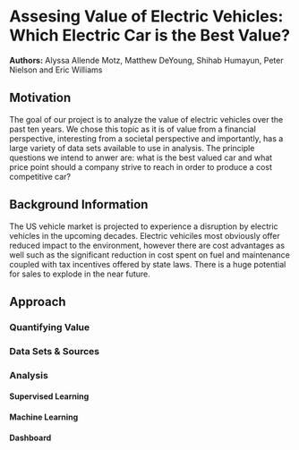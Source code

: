 # Assesing Value of Electric Vehicles: Which Electric Car is the Best Value?

__Authors:__ Alyssa Allende Motz, Matthew DeYoung, Shihab Humayun, Peter Nielson and Eric Williams

## Motivation
The goal of our project is to analyze the value of electric vehicles over the past ten years. We chose this topic as it is of value from a financial perspective, interesting from a societal perspective and importantly, has a large variety of data sets available to use in analysis. The principle questions we intend to anwer are: what is the best valued car and what price point should a company strive to reach in order to produce a cost competitive car? 

## Background Information
The US vehicle market is projected to experience a disruption by electric vehicles in the upcoming decades. Electric vehiciles most obviously offer reduced impact to the environment, however there are cost advantages as well such as the significant reduction in cost spent on fuel and maintenance coupled with tax incentives offered by state laws. There is a huge potential for sales to explode in the near future. 

## Approach

### Quantifying Value

### Data Sets & Sources

### Analysis

#### Supervised Learning

#### Machine Learning

#### Dashboard
